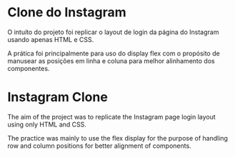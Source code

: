 # Clone do Instagram

O intuíto do projeto foi replicar o layout de login da página do Instagram usando apenas HTML e CSS.

A prática foi principalmente para uso do display flex com o propósito de manusear as posições em linha e coluna para melhor alinhamento dos componentes.

# Instagram Clone

The aim of the project was to replicate the Instagram page login layout using only HTML and CSS.

The practice was mainly to use the flex display for the purpose of handling row and column positions for better alignment of components.
